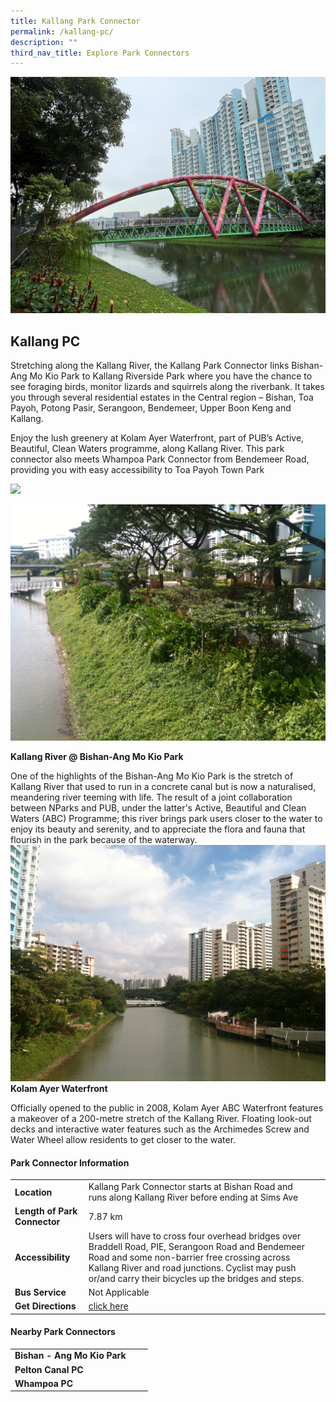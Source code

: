 ```yaml
---
title: Kallang Park Connector
permalink: /kallang-pc/
description: ""
third_nav_title: Explore Park Connectors
---
```

![Kallang PCN ](/images/kallang%20pcn%20777.jpg)

## Kallang PC

Stretching along the Kallang River, the Kallang Park Connector links Bishan-Ang Mo Kio Park to Kallang Riverside Park where you have the chance to see foraging birds, monitor lizards and squirrels along the riverbank. It takes you through several residential estates in the Central region – Bishan, Toa Payoh, Potong Pasir, Serangoon, Bendemeer, Upper Boon Keng and Kallang.

Enjoy the lush greenery at Kolam Ayer Waterfront, part of PUB’s Active, Beautiful, Clean Waters programme, along Kallang River. This park connector also meets Whampoa Park Connector from Bendemeer Road, providing you with easy accessibility to Toa Payoh Town Park

![](/images/Kallang%20PCN%202.jpg)

![Kallang PCN ](/images/kallang%20pcn.JPG)



**Kallang River @ Bishan-Ang Mo Kio Park**

One of the highlights of the Bishan-Ang Mo Kio Park is the stretch of Kallang River that used to run in a concrete canal but is now a naturalised, meandering river teeming with life. The result of a joint collaboration between NParks and PUB, under the latter's Active, Beautiful and Clean Waters (ABC) Programme; this river brings park users closer to the water to enjoy its beauty and serenity, and to appreciate the flora and fauna that flourish in the park because of the waterway.
![Kallang PCN ](/images/kallang%20pcn%206.JPG)
**Kolam Ayer Waterfront**

Officially opened to the public in 2008, Kolam Ayer ABC Waterfront features a makeover of a 200-metre stretch of the Kallang River. Floating look-out decks and interactive water features such as the Archimedes Screw and Water Wheel allow residents to get closer to the water.



#### Park Connector Information
|  |  |  |
| -------- | -------- | -------- |
| **Location** | Kallang Park Connector starts at Bishan Road and runs along Kallang River before ending at Sims Ave |  |
| **Length of Park Connector** | 7.87 km   |  |
| **Accessibility** | Users will have to cross four overhead bridges over Braddell Road, PIE, Serangoon Road and Bendemeer Road and some non-barrier free crossing across Kallang River and road junctions. Cyclist may push or/and carry their bicycles up the bridges and steps. | |
| **Bus Service** | Not Applicable | |
| **Get Directions** | [click here](https://www.onemap.gov.sg/main/v2/?lat=1.3107554578543164&amp;lng=103.87087724819428) | |

	

#### Nearby Park Connectors
|   |  |  |
| -------- | -------- | -------- |
| **Bishan - Ang Mo Kio Park** | | |
| **Pelton Canal PC** | | |
| **Whampoa PC** | | |